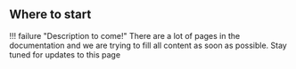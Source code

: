 ## Where to start
!!! failure "Description to come!"
    There are a lot of pages in the documentation and we are trying to fill all content as soon as possible. Stay tuned for updates to this page

<!--- TODO --->


<!---
check out some of the simpler plugins developed here ...

come up with your idea of a plugins
    is it similar to one of the plugins here? check out the source code for that one if so.

Try making this simple filter that completes the task of simplying prining out the meta data about its input

## Follow the Template
explain the template in example.py
explain all the fields, variables, etc.

## Making a Reader
list some robust output types that i usually use -> tables
delete the  input types
set inputs to 0


## Making a filter
list the input and output data types
Sometimes you want the same input and output data types but want to play wth the data, take advantage of the numpy wrappy (webpage)


## Building and Installing Your Plugins
-->
